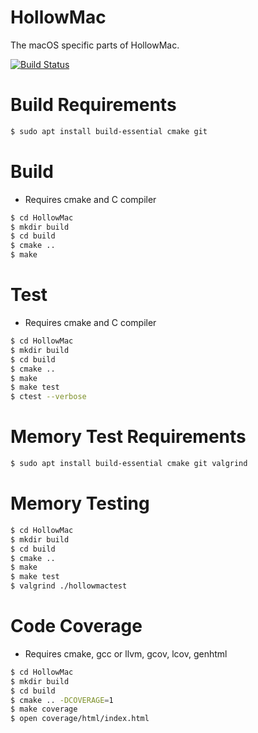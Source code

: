 # HollowMac
The macOS specific parts of HollowMac.

[![Build Status](https://travis-ci.org/HollowMac/HollowMac.svg?branch=master)](https://travis-ci.org/HollowMac/HollowMac)

# Build Requirements
```bash
$ sudo apt install build-essential cmake git
```

# Build
* Requires cmake and C compiler

```bash
$ cd HollowMac
$ mkdir build
$ cd build
$ cmake ..
$ make
```

# Test
* Requires cmake and C compiler

```bash
$ cd HollowMac
$ mkdir build
$ cd build
$ cmake ..
$ make
$ make test
$ ctest --verbose
```

# Memory Test Requirements
```bash
$ sudo apt install build-essential cmake git valgrind
```

# Memory Testing
```bash
$ cd HollowMac
$ mkdir build
$ cd build
$ cmake ..
$ make
$ make test
$ valgrind ./hollowmactest
```

# Code Coverage
* Requires cmake, gcc or llvm, gcov, lcov, genhtml

```bash
$ cd HollowMac
$ mkdir build
$ cd build
$ cmake .. -DCOVERAGE=1
$ make coverage
$ open coverage/html/index.html
```
